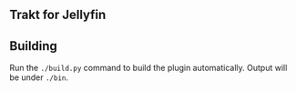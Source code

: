 ## Trakt for Jellyfin

## Building

Run the `./build.py` command to build the plugin automatically. Output will be under `./bin`.
